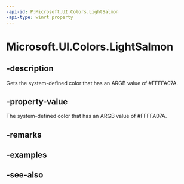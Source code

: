 ```yaml
---
-api-id: P:Microsoft.UI.Colors.LightSalmon
-api-type: winrt property
---
```


<!-- Property syntax
public Windows.UI.Color LightSalmon { get; }
-->

# Microsoft.UI.Colors.LightSalmon

## -description

Gets the system-defined color that has an ARGB value of #FFFFA07A.

## -property-value

The system-defined color that has an ARGB value of #FFFFA07A.

## -remarks

## -examples

## -see-also
